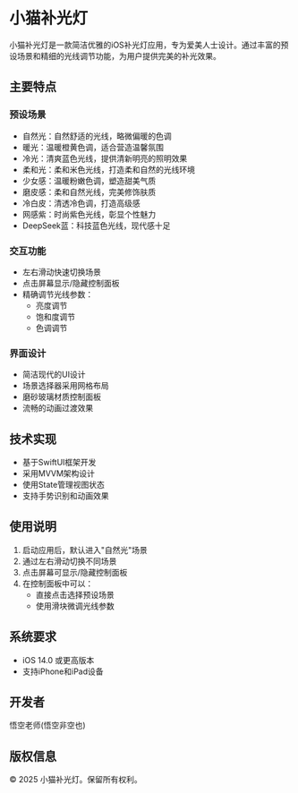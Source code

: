 # 小猫补光灯

小猫补光灯是一款简洁优雅的iOS补光灯应用，专为爱美人士设计。通过丰富的预设场景和精细的光线调节功能，为用户提供完美的补光效果。

## 主要特点

### 预设场景
- 自然光：自然舒适的光线，略微偏暖的色调
- 暖光：温暖橙黄色调，适合营造温馨氛围
- 冷光：清爽蓝色光线，提供清新明亮的照明效果
- 柔和光：柔和米色光线，打造柔和自然的光线环境
- 少女感：温暖粉嫩色调，塑造甜美气质
- 磨皮感：柔和自然光线，完美修饰肤质
- 冷白皮：清透冷色调，打造高级感
- 网感紫：时尚紫色光线，彰显个性魅力
- DeepSeek蓝：科技蓝色光线，现代感十足

### 交互功能
- 左右滑动快速切换场景
- 点击屏幕显示/隐藏控制面板
- 精确调节光线参数：
  - 亮度调节
  - 饱和度调节
  - 色调调节

### 界面设计
- 简洁现代的UI设计
- 场景选择器采用网格布局
- 磨砂玻璃材质控制面板
- 流畅的动画过渡效果

## 技术实现
- 基于SwiftUI框架开发
- 采用MVVM架构设计
- 使用State管理视图状态
- 支持手势识别和动画效果

## 使用说明
1. 启动应用后，默认进入"自然光"场景
2. 通过左右滑动切换不同场景
3. 点击屏幕可显示/隐藏控制面板
4. 在控制面板中可以：
   - 直接点击选择预设场景
   - 使用滑块微调光线参数

## 系统要求
- iOS 14.0 或更高版本
- 支持iPhone和iPad设备

## 开发者
悟空老师(悟空非空也)

## 版权信息
© 2025 小猫补光灯。保留所有权利。
